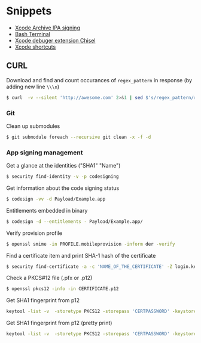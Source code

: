 # Snippets

* [Xcode Archive IPA signing](./ios-ipa-signing.md)<br>
* [Bash Terminal](./bash-snippets.md)<br>
* [Xcode debuger extension Chisel](./chisel-debug-snippets.md)<br>
* [Xcode shortcuts](./xcode-shortcuts.md)<br>


## CURL
Download and find and count occurances of `regex_pattern` in response (by adding new line `\\\n`)
```bash
$ curl  -v --silent 'http://awesome.com' 2>&1 | sed $'s/regex_pattern/regex_pattern\\\n/g' | grep -c 'regex_pattern'
```

### Git
Clean up submodules
```bash
$ git submodule foreach --recursive git clean -x -f -d
```

### App signing management
Get a glance at the identities ("SHA1" "Name")
```bash
$ security find-identity -v -p codesigning
```
Get information about the code signing status
```bash
$ codesign -vv -d Payload/Example.app
```

Entitlements embedded in binary
```bash
$ codesign -d --entitlements - Payload/Example.app/
```

Verify provision profile
```bash
$ openssl smime -in PROFILE.mobileprovision -inform der -verify
```

Find a certificate item and print  SHA-1 hash of the certificate
```bash
$ security find-certificate -a -c 'NAME_OF_THE_CERTIFICATE' -Z login.keychain
```

Check a PKCS#12 file (.pfx or .p12)
```bash
$ openssl pkcs12 -info -in CERTIFICATE.p12
```

Get SHA1 fingerprint from p12
```bash
keytool -list -v  -storetype PKCS12 -storepass 'CERTPASSWORD' -keystore CERT.p12
```

Get SHA1 fingerprint from p12 (pretty print)
```bash
keytool -list -v  -storetype PKCS12 -storepass 'CERTPASSWORD' -keystore CERT.p12 | grep SHA1 | tr -d :
```
